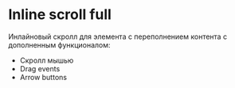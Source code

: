 # Inline scroll full

Инлайновый скролл для элемента с переполнением контента c дополненным функционалом:

- Скролл мышью
- Drag events
- Arrow buttons